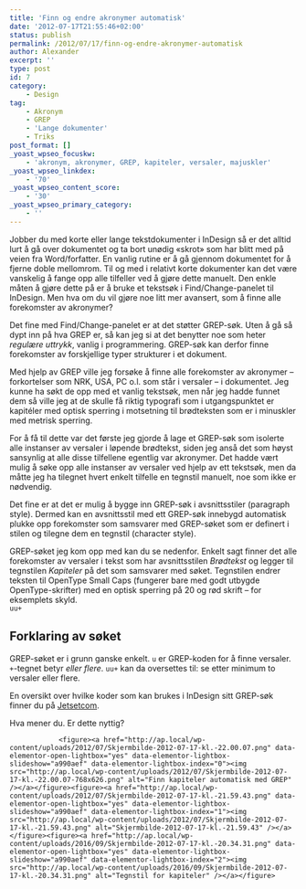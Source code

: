 ```yaml
---
title: 'Finn og endre akronymer automatisk'
date: '2012-07-17T21:55:46+02:00'
status: publish
permalink: /2012/07/17/finn-og-endre-akronymer-automatisk
author: Alexander
excerpt: ''
type: post
id: 7
category:
    - Design
tag:
    - Akronym
    - GREP
    - 'Lange dokumenter'
    - Triks
post_format: []
_yoast_wpseo_focuskw:
    - 'akronym, akronymer, GREP, kapiteler, versaler, majuskler'
_yoast_wpseo_linkdex:
    - '70'
_yoast_wpseo_content_score:
    - '30'
_yoast_wpseo_primary_category:
    - ''
---
```

Jobber du med korte eller lange tekstdokumenter i InDesign så er det alltid lurt å gå over dokumentet og ta bort unødig «skrot» som har blitt med på veien fra Word/forfatter. En vanlig rutine er å gå gjennom dokumentet for å fjerne doble mellomrom. Til og med i relativt korte dokumenter kan det være vanskelig å fange opp alle tilfeller ved å gjøre dette manuelt. Den enkle måten å gjøre dette på er å bruke et tekstsøk i Find/Change-panelet til InDesign. Men hva om du vil gjøre noe litt mer avansert, som å finne alle forekomster av akronymer?

Det fine med Find/Change-panelet er at det støtter GREP-søk. Uten å gå så dypt inn på hva GREP er, så kan jeg si at det benytter noe som heter *regulære uttrykk*, vanlig i programmering. GREP-søk kan derfor finne forekomster av forskjellige typer strukturer i et dokument.

Med hjelp av GREP ville jeg forsøke å finne alle forekomster av akronymer – forkortelser som NRK, USA, PC o.l. som står i versaler – i dokumentet. Jeg kunne ha søkt de opp med et vanlig tekstsøk, men når jeg hadde funnet dem så ville jeg at de skulle få riktig typografi som i utgangspunktet er kapitéler med optisk sperring i motsetning til brødteksten som er i minuskler med metrisk sperring.

For å få til dette var det første jeg gjorde å lage et GREP-søk som isolerte alle instanser av versaler i løpende brødtekst, siden jeg anså det som høyst sansynlig at alle disse tilfellene egentlig var akronymer. Det hadde vært mulig å søke opp alle instanser av versaler ved hjelp av ett tekstsøk, men da måtte jeg ha tilegnet hvert enkelt tilfelle en tegnstil manuelt, noe som ikke er nødvendig.

Det fine er at det er mulig å bygge inn GREP-søk i avsnittsstiler (paragraph style). Dermed kan en avsnittsstil med ett GREP-søk innebygd automatisk plukke opp forekomster som samsvarer med GREP-søket som er definert i stilen og tilegne dem en tegnstil (character style).

GREP-søket jeg kom opp med kan du se nedenfor. Enkelt sagt finner det alle forekomster av versaler i tekst som har avsnittsstilen *Brødtekst* og legger til tegnstilen *Kapiteler* på det som samsvarer med søket. Tegnstilen endrer teksten til OpenType Small Caps (fungerer bare med godt utbygde OpenType-skrifter) med en optisk sperring på 20 og rød skrift – for eksemplets skyld.  
`uu+`

Forklaring av søket
-------------------

GREP-søket er i grunn ganske enkelt. `u` er GREP-koden for å finne versaler. `+`-tegnet betyr *eller flere*. `uu+` kan da oversettes til: se etter minimum to versaler eller flere.

En oversikt over hvilke koder som kan brukes i InDesign sitt GREP-søk finner du på [Jetsetcom](https://jetsetcom.net/images/downloads/grep_codes_and_examples_indesign_cs55.pdf "GREP and Metacharacters i Find/Change-panelet til InDesign CS5 & 5.5").

Hva mener du. Er dette nyttig?

```
            <figure><a href="http://ap.local/wp-content/uploads/2012/07/Skjermbilde-2012-07-17-kl.-22.00.07.png" data-elementor-open-lightbox="yes" data-elementor-lightbox-slideshow="a990aef" data-elementor-lightbox-index="0"><img src="http://ap.local/wp-content/uploads/2012/07/Skjermbilde-2012-07-17-kl.-22.00.07-768x626.png" alt="Finn kapiteler automatisk med GREP" /></a></figure><figure><a href="http://ap.local/wp-content/uploads/2012/07/Skjermbilde-2012-07-17-kl.-21.59.43.png" data-elementor-open-lightbox="yes" data-elementor-lightbox-slideshow="a990aef" data-elementor-lightbox-index="1"><img src="http://ap.local/wp-content/uploads/2012/07/Skjermbilde-2012-07-17-kl.-21.59.43.png" alt="Skjermbilde-2012-07-17-kl.-21.59.43" /></a></figure><figure><a href="http://ap.local/wp-content/uploads/2016/09/Skjermbilde-2012-07-17-kl.-20.34.31.png" data-elementor-open-lightbox="yes" data-elementor-lightbox-slideshow="a990aef" data-elementor-lightbox-index="2"><img src="http://ap.local/wp-content/uploads/2016/09/Skjermbilde-2012-07-17-kl.-20.34.31.png" alt="Tegnstil for kapiteler" /></a></figure>

```